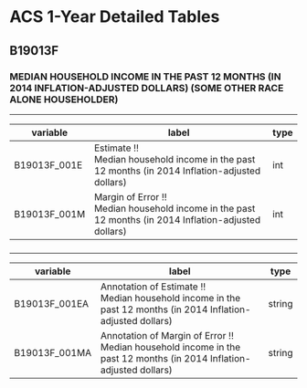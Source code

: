 # ACS 1-Year Detailed Tables

## B19013F

### MEDIAN HOUSEHOLD INCOME IN THE PAST 12 MONTHS (IN 2014 INFLATION-ADJUSTED DOLLARS) (SOME OTHER RACE ALONE HOUSEHOLDER)

___

| variable | label | type |
| ----- | ----- | ----- |
| B19013F_001E | Estimate !!<br>Median household income in the past 12 months (in 2014 Inflation-adjusted dollars) | int |
| B19013F_001M | Margin of Error !!<br>Median household income in the past 12 months (in 2014 Inflation-adjusted dollars) | int |
### 

___

| variable | label | type |
| ----- | ----- | ----- |
| B19013F_001EA | Annotation of Estimate !!<br>Median household income in the past 12 months (in 2014 Inflation-adjusted dollars) | string |
| B19013F_001MA | Annotation of Margin of Error !!<br>Median household income in the past 12 months (in 2014 Inflation-adjusted dollars) | string |


